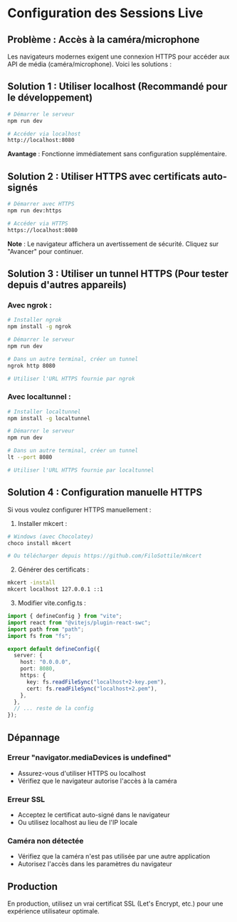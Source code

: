 # Configuration des Sessions Live

## Problème : Accès à la caméra/microphone

Les navigateurs modernes exigent une connexion HTTPS pour accéder aux API de média (caméra/microphone). Voici les solutions :

## Solution 1 : Utiliser localhost (Recommandé pour le développement)

```bash
# Démarrer le serveur
npm run dev

# Accéder via localhost
http://localhost:8080
```

**Avantage** : Fonctionne immédiatement sans configuration supplémentaire.

## Solution 2 : Utiliser HTTPS avec certificats auto-signés

```bash
# Démarrer avec HTTPS
npm run dev:https

# Accéder via HTTPS
https://localhost:8080
```

**Note** : Le navigateur affichera un avertissement de sécurité. Cliquez sur "Avancer" pour continuer.

## Solution 3 : Utiliser un tunnel HTTPS (Pour tester depuis d'autres appareils)

### Avec ngrok :
```bash
# Installer ngrok
npm install -g ngrok

# Démarrer le serveur
npm run dev

# Dans un autre terminal, créer un tunnel
ngrok http 8080

# Utiliser l'URL HTTPS fournie par ngrok
```

### Avec localtunnel :
```bash
# Installer localtunnel
npm install -g localtunnel

# Démarrer le serveur
npm run dev

# Dans un autre terminal, créer un tunnel
lt --port 8080

# Utiliser l'URL HTTPS fournie par localtunnel
```

## Solution 4 : Configuration manuelle HTTPS

Si vous voulez configurer HTTPS manuellement :

1. Installer mkcert :
```bash
# Windows (avec Chocolatey)
choco install mkcert

# Ou télécharger depuis https://github.com/FiloSottile/mkcert
```

2. Générer des certificats :
```bash
mkcert -install
mkcert localhost 127.0.0.1 ::1
```

3. Modifier vite.config.ts :
```typescript
import { defineConfig } from "vite";
import react from "@vitejs/plugin-react-swc";
import path from "path";
import fs from "fs";

export default defineConfig({
  server: {
    host: "0.0.0.0",
    port: 8080,
    https: {
      key: fs.readFileSync("localhost+2-key.pem"),
      cert: fs.readFileSync("localhost+2.pem"),
    },
  },
  // ... reste de la config
});
```

## Dépannage

### Erreur "navigator.mediaDevices is undefined"
- Assurez-vous d'utiliser HTTPS ou localhost
- Vérifiez que le navigateur autorise l'accès à la caméra

### Erreur SSL
- Acceptez le certificat auto-signé dans le navigateur
- Ou utilisez localhost au lieu de l'IP locale

### Caméra non détectée
- Vérifiez que la caméra n'est pas utilisée par une autre application
- Autorisez l'accès dans les paramètres du navigateur

## Production

En production, utilisez un vrai certificat SSL (Let's Encrypt, etc.) pour une expérience utilisateur optimale. 